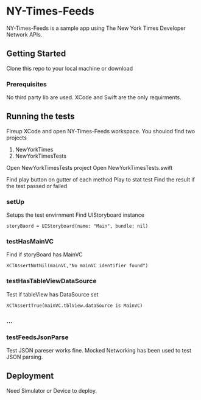 # NY-Times-Feeds

NY-Times-Feeds is a sample app using The New York Times Developer Network APIs.

## Getting Started

Clone this repo to your local machine or download

### Prerequisites

No third party lib are used. 
XCode and Swift are the only requirments.

## Running the tests

Fireup XCode and open NY-Times-Feeds workspace.
You shoulod find two projects
1) NewYorkTimes
2) NewYorkTimesTests

Open NewYorkTimesTests project
Open NewYorkTimesTests.swift

Find play button on gutter of each method
Play to stat test
Find the result if the test passed or failed

### setUp

Setups the test envirnment
Find UIStoryboard instance
```
storyBaord = UIStoryboard(name: "Main", bundle: nil)
```

### testHasMainVC

Find if storyBoard has MainVC
```
XCTAssertNotNil(mainVC,"No mainVC identifier found")
```

### testHasTableViewDataSource

Test if tableView has DataSource set
```
XCTAssertTrue(mainVC.tblView.dataSource is MainVC)
```

### ...


### testFeedsJsonParse

Test JSON pareser works fine. Mocked Networking has been used to test JSON parsing.


## Deployment

Need Simulator or Device to deploy.

